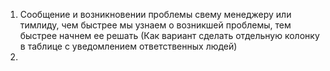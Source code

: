 1. Сообщение и возникновении проблемы свему менеджеру или тимлиду, чем быстрее мы узнаем о возникшей проблемы, тем быстрее начнем ее решать (Как вариант сделать отдельную колонку в таблице с уведомлением ответственных людей)
2. 